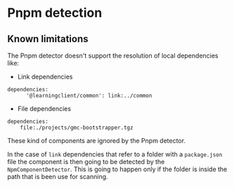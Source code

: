 # Pnpm detection

## Known limitations

The Pnpm detector doesn't support the resolution of local dependencies
like:

- Link dependencies
```
dependencies:
      '@learningclient/common': link:../common
```

- File dependencies
```
dependencies:
    file:./projects/gmc-bootstrapper.tgz
```
These kind of components are ignored by the Pnpm detector.

In the case of `link` dependencies that refer to a folder with a `package.json` file
the component is then going to be detected by the `NpmComponentDetector`. This is going to happen
only if the folder is inside the path that is been use for scanning.
